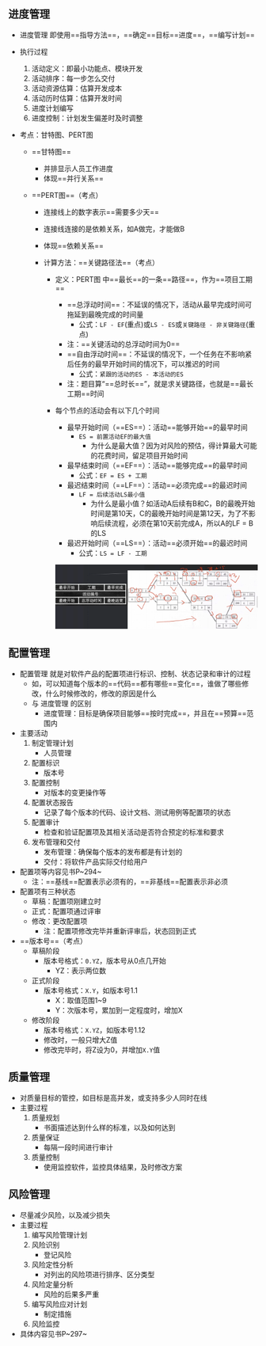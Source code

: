## 进度管理

- 进度管理 即使用==指导方法==，==确定==目标==进度==，==编写计划==

- 执行过程

  1. 活动定义：即最小功能点、模块开发
  2. 活动排序：每一步怎么交付
  3. 活动资源估算：估算开发成本
  4. 活动历时估算：估算开发时间
  5. 进度计划编写
  6. 进度控制：计划发生偏差时及时调整

- 考点：甘特图、PERT图

  - ==甘特图==

    - 并排显示人员工作进度
    - 体现==并行关系==

  - ==PERT图==（考点）

    - 连接线上的数字表示==需要多少天==

    - 连接线连接的是依赖关系，如A做完，才能做B

    - 体现==依赖关系==

    - 计算方法：==关键路径法==（考点）

      - 定义：PERT图 中==最长==的一条==路径==，作为==项目工期==

        - ==总浮动时间==：不延误的情况下，活动从最早完成时间可拖延到最晚完成的时间量
          - 公式：`LF - EF`(重点)或`LS - ES`或`关键路径 - 非关键路径`(重点)
        - 注：==关键活动的总浮动时间为0==
        - ==自由浮动时间==：不延误的情况下，一个任务在不影响紧后任务的最早开始时间的情况下，可以推迟的时间
          - 公式：`紧跟的活动的ES - 本活动的ES`
        - 注：题目算“==总时长==”，就是求关键路径，也就是==最长工期==时间

      - 每个节点的活动会有以下几个时间

        - 最早开始时间（==ES==）：活动==能够开始==的最早时间
          - `ES = 前置活动EF的最大值`
            - 为什么是最大值？因为对风险的预估，得计算最大可能的花费时间，留足项目开始时间
        - 最早结束时间（==EF==）：活动==能够完成==的最早时间
          - 公式：`EF = ES + 工期`
        - 最迟结束时间（==LF==）：活动==必须完成==的最迟时间
          - `LF = 后续活动LS最小值`
            - 为什么是最小值？如活动A后续有B和C，B的最晚开始时间是第10天，C的最晚开始时间是第12天，为了不影响后续流程，必须在第10天前完成A，所以A的LF = B的LS
        - 最迟开始时间（==LS==）：活动==必须开始==的最迟时间
          - 公式：`LS = LF - 工期`

        ![进度管理PERT图.png](https://github.com/hjxool/static-resource-save/blob/main/%E8%BF%9B%E5%BA%A6%E7%AE%A1%E7%90%86PERT%E5%9B%BE.png?raw=true)

## 配置管理

- 配置管理 就是对软件产品的配置项进行标识、控制、状态记录和审计的过程
  - 如，可以知道每个版本的==代码==都有哪些==变化==，谁做了哪些修改，什么时候修改的，修改的原因是什么
  - 与 进度管理 的区别
    - 进度管理：目标是确保项目能够==按时完成==，并且在==预算==范围内
- 主要活动
  1. 制定管理计划
     - 人员管理
  2. 配置标识
     - 版本号
  3. 配置控制
     - 对版本的变更操作等
  4. 配置状态报告
     - 记录了每个版本的代码、设计文档、测试用例等配置项的状态
  5. 配置审计
     - 检查和验证配置项及其相关活动是否符合预定的标准和要求
  6. 发布管理和交付
     - 发布管理：确保每个版本的发布都是有计划的
     - 交付：将软件产品实际交付给用户
- 配置项等内容见书P~294~
  - 注：==基线==配置表示必须有的，==非基线==配置表示非必须
- 配置项有三种状态
  - 草稿：配置项刚建立时
  - 正式：配置项通过评审
  - 修改：更改配置项
    - 注：配置项修改完毕并重新评审后，状态回到正式
- ==版本号==（考点）
  - 草稿阶段
    - 版本号格式：`0.YZ`，版本号从0点几开始
      - YZ：表示两位数
  - 正式阶段
    - 版本号格式：`X.Y`，如版本号1.1
      - X：取值范围1~9
      - Y：次版本号，累加到一定程度时，增加X
  - 修改阶段
    - 版本号格式：`X.YZ`，如版本号1.12
    - 修改时，一般只增大Z值
    - 修改完毕时，将Z设为0，并增加`X.Y`值

## 质量管理

- 对质量目标的管控，如目标是高并发，或支持多少人同时在线
- 主要过程
  1. 质量规划
     - 书面描述达到什么样的标准，以及如何达到
  2. 质量保证
     - 每隔一段时间进行审计
  3. 质量控制
     - 使用监控软件，监控具体结果，及时修改方案

## 风险管理

- 尽量减少风险，以及减少损失
- 主要过程
  1. 编写风险管理计划
  2. 风险识别
     - 登记风险
  3. 风险定性分析
     - 对列出的风险项进行排序、区分类型
  4. 风险定量分析
     - 风险的后果多严重
  5. 编写风险应对计划
     - 制定措施
  6. 风险监控
- 具体内容见书P~297~